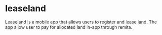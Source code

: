 # leaseland
Leaseland is a mobile app that allows users to register and lease land. The app allow user to pay for allocated land in-app through remita.
